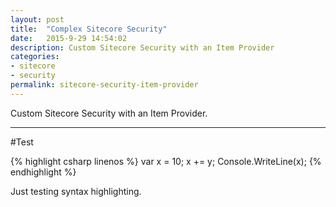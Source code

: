 ```yaml
---
layout: post
title:  "Complex Sitecore Security"
date:   2015-9-29 14:54:02
description: Custom Sitecore Security with an Item Provider
categories:
- sitecore
- security
permalink: sitecore-security-item-provider
---
```


Custom Sitecore Security with an Item Provider.

___


#Test

{% highlight csharp linenos %}
var x = 10;
x += y;
Console.WriteLine(x);
{% endhighlight %}

Just testing syntax highlighting.
